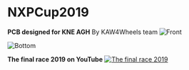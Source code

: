 # NXPCup2019
**PCB designed for KNE AGH**
By KAW4Wheels team
![Front](https://github.com/witek117/NXPCup2019/blob/master/img/front.jpg)
  
![Bottom](https://github.com/witek117/NXPCup2019/blob/master/img/bottom.jpg) 

**The final race 2019 on YouTube**
[![The final race 2019](https://github.com/witek117/NXPCup2019/blob/master/img/KAW4Wheels.jpg)](https://youtu.be/Jyw4VU4L61c?t=3985 "The final race 2019")